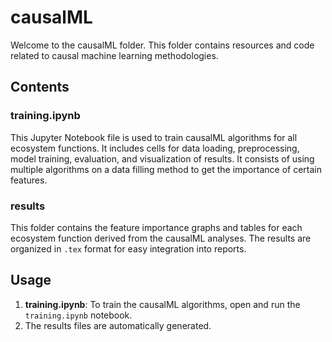 # causalML

Welcome to the causalML folder. This folder contains resources and code related to causal machine learning methodologies.

## Contents

### training.ipynb
This Jupyter Notebook file is used to train causalML algorithms for all ecosystem functions. It includes cells for data loading, preprocessing, model training, evaluation, and visualization of results.
It consists of using multiple algorithms on a data filling method to get the importance of certain features.
### results
This folder contains the feature importance graphs and tables for each ecosystem function derived from the causalML analyses. The results are organized in `.tex` format for easy integration into reports.

## Usage
1. **training.ipynb**: To train the causalML algorithms, open and run the `training.ipynb` notebook.
2. The results files are automatically generated.
